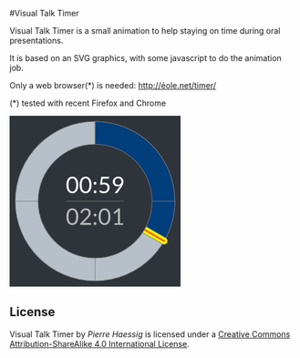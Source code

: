 #Visual Talk Timer

Visual Talk Timer is a small animation to help staying on time during oral presentations.

It is based on an SVG graphics, with some javascript to do the animation job.

Only a web browser(*) is needed: 
http://éole.net/timer/

(*) tested with recent Firefox and Chrome

![Timer screenshot](images/timer.png)

## License

Visual Talk Timer by *Pierre Haessig* is licensed under a [Creative Commons Attribution-ShareAlike 4.0 International License](http://creativecommons.org/licenses/by-sa/4.0/).

